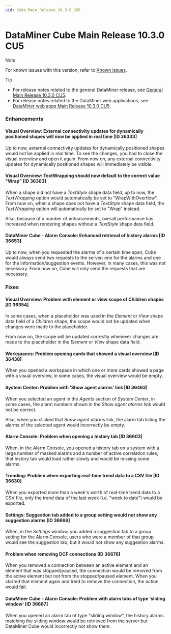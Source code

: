 ```yaml
---
uid: Cube_Main_Release_10.3.0_CU5
---
```


# DataMiner Cube Main Release 10.3.0 CU5

> [!NOTE]
> For known issues with this version, refer to [Known issues](xref:Known_issues).

> [!TIP]
>
> - For release notes related to the general DataMiner release, see [General Main Release 10.3.0 CU5](xref:General_Main_Release_10.3.0_CU5).
> - For release notes related to the DataMiner web applications, see [DataMiner web apps Main Release 10.3.0 CU5](xref:Web_apps_Main_Release_10.3.0_CU5).

### Enhancements

#### Visual Overview: External connectivity updates for dynamically positioned shapes will now be applied in real time [ID 36333]

<!-- MR 10.3.0 [CU5] - FR 10.3.8 -->

Up to now, external connectivity updates for dynamically positioned shapes would not be applied in real time. To see the changes, you had to close the visual overview and open it again. From now on, any external connectivity updates for dynamically positioned shapes will immediately be visible.

#### Visual Overview: TextWrapping should now default to the correct value "Wrap" [ID 36363]

<!-- MR 10.3.0 [CU5] - FR 10.3.8 -->

When a shape did not have a *TextStyle* shape data field, up to now, the *TextWrapping* option would automatically be set to "WrapWithOverflow". From now on, when a shape does not have a *TextStyle* shape data field, the *TextWrapping* option will automatically be set to "Wrap" instead.

Also, because of a number of enhancements, overall performance has increased when rendering shapes without a *TextStyle* shape data field.

#### DataMiner Cube - Alarm Console: Enhanced retrieval of history alarms [ID 36653]

<!-- MR 10.2.0 [CU17]/10.3.0 [CU5] - FR 10.3.8 -->

Up to now, when you requested the alarms of a certain time span, Cube would always send two requests to the server: one for the alarms and one for the information/suggestion events. However, in many cases, this was not necessary. From now on, Cube will only send the requests that are necessary.

### Fixes

#### Visual Overview: Problem with element or view scope of Children shapes [ID 36354]

<!-- MR 10.2.0 [CU17]/10.3.0 [CU5] - FR 10.3.8 -->

In some cases, when a placeholder was used in the *Element* or *View* shape data field of a *Children* shape, the scope would not be updated when changes were made to the placeholder.

From now on, the scope will be updated correctly whenever changes are made to the placeholder in the *Element* or *View* shape data field.

#### Workspaces: Problem opening cards that showed a visual overview [ID 36438]

<!-- MR 10.2.0 [CU17]/10.3.0 [CU5] - FR 10.3.8 -->

When you opened a workspace in which one or more cards showed a page with a visual overview, in some cases, the visual overview would be empty.

#### System Center: Problem with 'Show agent alarms' link [ID 36463]

<!-- MR 10.2.0 [CU17]/10.3.0 [CU5] - FR 10.3.8 -->

When you selected an agent in the *Agents* section of *System Center*, in some cases, the alarm numbers shown in the *Show agent alarms* link would not be correct.

Also, when you clicked that *Show agent alarms* link, the alarm tab listing the alarms of the selected agent would incorrectly be empty.

#### Alarm Console: Problem when opening a history tab [ID 36603]

<!-- MR 10.3.0 [CU5] - FR 10.3.8 -->

When, in the Alarm Console, you opened a history tab on a system with a large number of masked alarms and a number of active correlation rules, that history tab would load rather slowly and would be missing some alarms.

#### Trending: Problem when exporting real-time trend data to a CSV file [ID 36630]

<!-- MR 10.3.0 [CU5] - FR 10.3.8 -->

When you exported more than a week's worth of real-time trend data to a CSV file, only the trend data of the last week (i.e. "week to date") would be exported.

#### Settings: Suggestion tab added to a group setting would not show any suggestion alarms [ID 36666]

<!-- MR 10.2.0 [CU17]/10.3.0 [CU5] - FR 10.3.8 -->

When, in the *Settings* window, you added a suggestion tab to a group setting for the Alarm Console, users who were a member of that group would see the suggestion tab, but it would not show any suggestion alarms.

#### Problem when removing DCF connections [ID 36676]

<!-- MR 10.2.0 [CU17]/10.3.0 [CU5] - FR 10.3.8 -->

When you removed a connection between an active element and an element that was stopped/paused, the connection would be removed from the active element but not from the stopped/paused element. When you started that element again and tried to remove the connection, the action would fail.

#### DataMiner Cube - Alarm Console: Problem with alarm tabs of type 'sliding window' [ID 36687]

<!-- MR 10.2.0 [CU17]/10.3.0 [CU5] - FR 10.3.8 -->

When you opened an alarm tab of type "sliding window", the history alarms matching the sliding window would be retrieved from the server but DataMiner Cube would incorrectly not show them.
